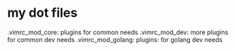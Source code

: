 # my dot files

.vimrc_mod_core: plugins for common needs
.vimrc_mod_dev: more plugins for common dev needs
.vimrc_mod_golang: plugins: for golang dev needs
